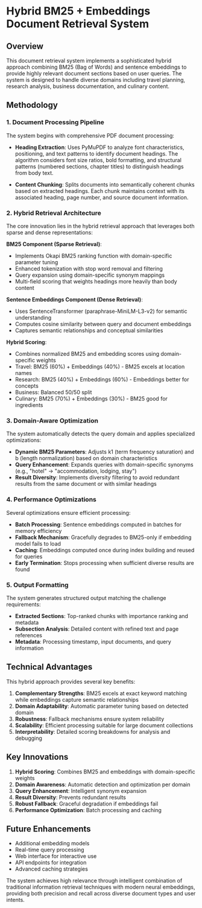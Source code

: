 # Hybrid BM25 + Embeddings Document Retrieval System

## Overview

This document retrieval system implements a sophisticated hybrid approach combining BM25 (Bag of Words) and sentence embeddings to provide highly relevant document sections based on user queries. The system is designed to handle diverse domains including travel planning, research analysis, business documentation, and culinary content.

## Methodology

### 1. Document Processing Pipeline

The system begins with comprehensive PDF document processing:

- **Heading Extraction**: Uses PyMuPDF to analyze font characteristics, positioning, and text patterns to identify document headings. The algorithm considers font size ratios, bold formatting, and structural patterns (numbered sections, chapter titles) to distinguish headings from body text.

- **Content Chunking**: Splits documents into semantically coherent chunks based on extracted headings. Each chunk maintains context with its associated heading, page number, and source document information.

### 2. Hybrid Retrieval Architecture

The core innovation lies in the hybrid retrieval approach that leverages both sparse and dense representations:

**BM25 Component (Sparse Retrieval)**:
- Implements Okapi BM25 ranking function with domain-specific parameter tuning
- Enhanced tokenization with stop word removal and filtering
- Query expansion using domain-specific synonym mappings
- Multi-field scoring that weights headings more heavily than body content

**Sentence Embeddings Component (Dense Retrieval)**:
- Uses SentenceTransformer (paraphrase-MiniLM-L3-v2) for semantic understanding
- Computes cosine similarity between query and document embeddings
- Captures semantic relationships and conceptual similarities

**Hybrid Scoring**:
- Combines normalized BM25 and embedding scores using domain-specific weights
- Travel: BM25 (60%) + Embeddings (40%) - BM25 excels at location names
- Research: BM25 (40%) + Embeddings (60%) - Embeddings better for concepts
- Business: Balanced 50/50 split
- Culinary: BM25 (70%) + Embeddings (30%) - BM25 good for ingredients

### 3. Domain-Aware Optimization

The system automatically detects the query domain and applies specialized optimizations:

- **Dynamic BM25 Parameters**: Adjusts k1 (term frequency saturation) and b (length normalization) based on domain characteristics
- **Query Enhancement**: Expands queries with domain-specific synonyms (e.g., "hotel" → "accommodation, lodging, stay")
- **Result Diversity**: Implements diversity filtering to avoid redundant results from the same document or with similar headings

### 4. Performance Optimizations

Several optimizations ensure efficient processing:

- **Batch Processing**: Sentence embeddings computed in batches for memory efficiency
- **Fallback Mechanism**: Gracefully degrades to BM25-only if embedding model fails to load
- **Caching**: Embeddings computed once during index building and reused for queries
- **Early Termination**: Stops processing when sufficient diverse results are found

### 5. Output Formatting

The system generates structured output matching the challenge requirements:

- **Extracted Sections**: Top-ranked chunks with importance ranking and metadata
- **Subsection Analysis**: Detailed content with refined text and page references
- **Metadata**: Processing timestamp, input documents, and query information

## Technical Advantages

This hybrid approach provides several key benefits:

1. **Complementary Strengths**: BM25 excels at exact keyword matching while embeddings capture semantic relationships
2. **Domain Adaptability**: Automatic parameter tuning based on detected domain
3. **Robustness**: Fallback mechanisms ensure system reliability
4. **Scalability**: Efficient processing suitable for large document collections
5. **Interpretability**: Detailed scoring breakdowns for analysis and debugging

## Key Innovations

1. **Hybrid Scoring**: Combines BM25 and embeddings with domain-specific weights
2. **Domain Awareness**: Automatic detection and optimization per domain
3. **Query Enhancement**: Intelligent synonym expansion
4. **Result Diversity**: Prevents redundant results
5. **Robust Fallback**: Graceful degradation if embeddings fail
6. **Performance Optimization**: Batch processing and caching

## Future Enhancements

- Additional embedding models
- Real-time query processing
- Web interface for interactive use
- API endpoints for integration
- Advanced caching strategies


The system achieves high relevance through intelligent combination of traditional information retrieval techniques with modern neural embeddings, providing both precision and recall across diverse document types and user intents. 
